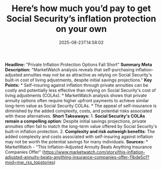 ﻿---
title: "Here’s how much you’d pay to get Social Security’s inflation protection on your own"
date: "2025-08-23T14:58:02"
category: "Markets"
summary: ""
slug: "heres how much youd pay to get social securitys inflation pr"
source_urls:
  - "https://www.marketwatch.com/story/this-inflation-adjusted-annuity-beats-anything-insurance-companies-offer-11bde5cf?mod=mw_rss_topstories"
seo:
  title: "Here’s how much you’d pay to get Social Security’s inflation protection on your own | Hash n Hedge"
  description: ""
  keywords: ["news", "markets", "brief"]
---
**Headline:** "Private Inflation Protection Options Fall Short"  **Summary Meta Description:** "MarketWatch analysis reveals that self-purchasing inflation-adjusted annuities may not be as attractive as relying on Social Security's built-in cost of living adjustments, despite initial savings projections."  **Key Points:**  * Self-insuring against inflation through private annuities can be costly and potentially less effective than relying on Social Security's cost of living adjustments (COLAs). * MarketWatch analysis shows that private annuity options often require higher upfront payments to achieve similar long-term value as Social Security COLAs. * The appeal of self-insurance is diminished by the added complexity, costs, and potential risks associated with these alternatives.  **Short Takeaways:**  1. **Social Security's COLAs remain a compelling option**: Despite initial savings projections, private annuities often fail to match the long-term value offered by Social Security's built-in inflation protection. 2. **Complexity and risk outweigh benefits**: The added complexity and costs associated with self-insuring against inflation may not be worth the potential savings for many individuals.  **Sources:**  * MarketWatch - "This Inflation-Adjusted Annuity Beats Anything Insurance Companies Offer" (https://www.marketwatch.com/story/this-inflation-adjusted-annuity-beats-anything-insurance-companies-offer-11bde5cf?mod=mw_rss_topstories) 
